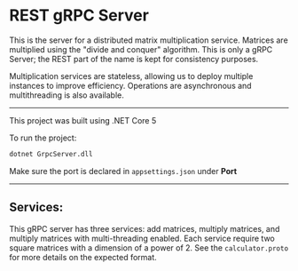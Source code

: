 # REST gRPC Server

This is the server for a distributed matrix multiplication service. Matrices are multiplied using the "divide and conquer" algorithm.
This is only a gRPC Server; the REST part of the name is kept for consistency purposes.

Multiplication services are stateless, allowing us to deploy multiple instances to improve efficiency. Operations
are asynchronous and multithreading is also available. 

---

This project was built using .NET Core 5

To run the project:

```bash
dotnet GrpcServer.dll
```

Make sure the port is declared in `appsettings.json` under __Port__

---

## Services:

This gRPC server has three services: add matrices, multiply matrices, and multiply matrices with multi-threading enabled.
Each service require two square matrices with a dimension of a power of 2.
See the `calculator.proto` for more details on the expected format.
